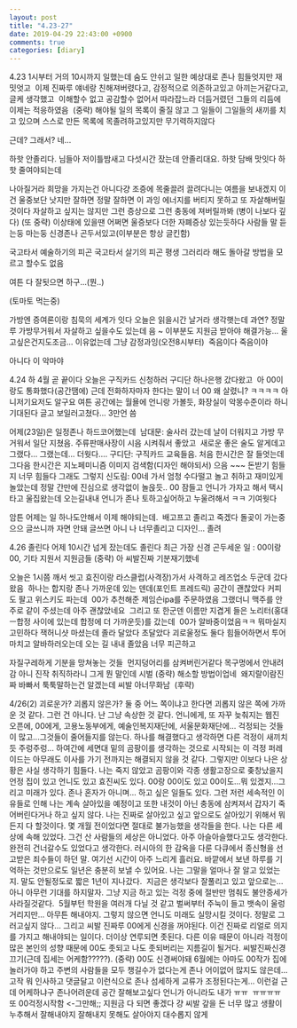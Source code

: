 ```yaml
---
layout: post
title: "4.23-27"
date: 2019-04-29 22:43:00 +0900
comments: true 
categories: [diary] 
---
```

4.23
1시부터 거의 10시까지 일했는데 숨도 안쉬고 일한
예상대로 존나 힘들엇지만 재밋엇고 
이제 진짜루 얘네랑 친해져버렸다고, 감정적으로 의존하고있고 아끼는거같다고, 글케 생각했고 
이해할수 없고 공감할수 없어서 따라잡느라 더듬거렸던 그들의 리듬에 이제는 적응하였음 
(중략)
해야될 일의 목록이 줄질 않고 그 일들이 그일들의 새끼를 치고 있으며 스스로 만든 목록에 목졸려하고있지만 무기력하지않다

근데? 그래서? 네...

하핫 안졸리다. 님들아 저이틀밤새고 다섯시간 잤는데 안졸리대요. 하핫 담배 맛잇다 하핫 줄여야되는데

나아질거라 희망을 가지는건 아니다걍 조증에 목줄끌려 끌려다니는 여름을 보내겠지 이건 울중보단 낫지만 잘하면 정말 잘하면 이 과잉 에너지를 버티지 못하고 또 자살해버릴 것이다 자살하고 싶지는 않지만 그런 증상으로 그런 충동에 져버릴까봐 (병이 나보다 깊다)
(또 중략)
이상태에 있을땐 어쩌면 울증보다 더한 자폐증상 있는듯하다 사람들 말 듣는둥 마는둥 신경존나 곤두서있고(이부분은 항상 글킨함)

국고타서 예술하기의 피곤
국고타서 살기의 피곤
평생 그러리라 해도 돌아갈 방법을 모르고 할수도 없음

여튼 다 잘됫으면 하구...(뭔..)

(토마토 먹는중)

가방엔 증여론이랑 침묵의 세계가 잇다 오늘은 읽을시간 날거라 생각햇는데 과연? 정말루 가방무거워서 자살하고 싶을수도 있는데 음 ~ 이부분도 지원금 받아야 해결가능...
울고싶은건지도조금... 이유없는데 그냥 감정과잉(오전8시부터) 
죽음이다 죽음이야

아니다 이 악마야 







4.24
하 4월 곧 끝이다
오늘은 구직카드 신청하러 구디단 하나은행 갔다왔고 
아 00이랑도 통화했다(공간땜에) 근데 전화하자마자 한다는 말이 너 00 왜 살렸니? ㅋㅋㅋㅋ
아니저기요저도 알구요
여튼 공간에는 월욜에 언니랑 가볼듯, 화장실이 악몽수준이라 하니 기대된다
글고 보일러고쳤다... 3만언 씀

어제(23일)은 일정존나 하드코어했는데 
남대문: 술사러 갔는데 날이 더워지고 가방 무거워서 일단 지쳤음. 주류판매사장이 시음 시켜줘서 좋았고  새로운 좋은 술도 알게데고 그랬다... 그랬는데... 더웟다....
구디단: 구직카드 교육들음. 처음 한시간은 잘 들엇는데 그다음 한시간은 지노페미니즘 이미지 검색함(디자인 해야되서) 으음 ~~~ 돈받기 힘들지 너무 힘들다 그래도 그렇지
신도림: 00네 가서 엄청 수다떨고 놀고 취하고 재미있게 놀았는데 정말 간만에 진심으로 생각없이 놀읁듯.. 00 잠들고 언니가 가자고 해서 택시타고 울집왔는데 오는길내내 언니가 존나 토하고싶어하고 누울려해서 ㅋㅋ 기여웟다

암튼 어제는 일 하나도안해서 이제 해야되는데. 
배고프고 졸리고 죽겠다 돌곶이 가는중
으으 글쓰니까 자면 안돼 글쓰면 아니 나 너무졸리고
디자인...
졸려





4.26
졸린다 어제 10시간 넘게 잤는데도 졸린다
최근 가장 신경 곤두세운 일 : 00이랑 00, 기타 지원서 지원금들
(중략)
아 씨발진짜 기분재기했네 

오늘은 1시쯤 깨서 씻고 효진이랑 라스클럽(사격장)가서 사격하고 레즈업소 두군데 갔다왔음 
하나는 합지랑 존나 가까운데 있는 덴데(포인트 프레드릭) 공간이 괜찮았다 커피도 팔고 위스키도 파는데 
00가 추천해준 제임슨ipa를 주문하였음 그랬더니 맥주를 안주로 같이 주셨는데 아주 괜찮았네요 
그리고 또 한군덴 이름만 지겹게 들은 노리터(홍대ㅡ합정 사이에 있는데 합정에 더 가까운듯)를 갔는데 
00가 알바중이었음ㅋㅋ 뭐마실지 고민하다 잭허니샷 마셨는데 졸라 달았다 초달았다 괴로울정도
둘다 힘들어하면서 투어 마치고 알바하러오는데 오는 길 내내 졸았음 너무 피곤하고

자질구레하게 기분을 망쳐놓는 것들 
먼지덩어리를 삼켜버린거같다 목구멍에서 안내려감
아니 진작 취직하라니 그게 뭔 말인데 시벌
(중략)
해소할 방법이업네 
왜지랄이람진짜
바빠서 툭툭말하는건 알겠는데 씨발
아너무화남 
(후략)






4/26(2)
괴로운가? 괴롭지 않은가? 둘 중 어느 쪽이냐고 한다면 괴롭지 않은 쪽에 가까운 것 같다. 그런 건 아니다. 난 그냥 속상한 것 같다. 언니에게, 또 자꾸 늦춰지는 웹진 오픈에, 00에게, 고용노동부에게, 예술인복지재단에, 서울문화재단에... 걱정되는 것들이 많고...그것들이 줄어들지를 않는다. 하나를 해결했다고 생각하면 다른 걱정이 새끼치듯 주렁주렁... 하여간에 세면대 밑의 곰팡이를 생각하는 것으로 시작되는 이 걱정 퍼레이드는 아무래도 이사를 가기 전까지는 해결되지 않을 것 같다. 그렇지만 이보다 나은 상황은 사실 생각하기 힘들다. 나는 죽지 않았고 곰팡이와 각종 생활고장으로 좆창났을지언정 집이 있고 언니도 있고 효진씨도 있다. 00랑 00이도 있고 00이도...뭐 있겠지...그리고 미래가 있다. 존나 혼자가 아니며... 하고 싶은 일들도 있다. 그런 저런 세속적인 이유들로 인해 나는 계속 살아있을 예정이고 또한 내것이 아닌 충동에 삼켜져서 갑자기 죽어버린다거나 하고 싶지 않다. 나는 진짜로 살아있고 싶고 앞으로도 살아있기 위해서 뭐든지 다 할것이다. 몇 개월 전이었다면 절대로 불가능했을 생각들을 한다. 나는 다른 세상에 속해 있었다. 그건 산 사람들의 세상은 아니었다. 아주 아슬아슬했다고도 생각한다. 완전히 건너갈수도 있었다고 생각한다. 러시아의 한 감옥을 다룬 다큐에서 종신형을 선고받은 죄수들이 하던 말. 여기선 시간이 아주 느리게 흘러요. 바깥에서 보낸 하루를 기억하는 것만으로도 일년은 충분히 보낼 수 있어요. 나는 그말을 얼마나 잘 알고 있었는지. 말도 안될정도로 짧은 1년이 지나갔다. 
지금은 생각보다 잘풀리고 있고 앞으로는...아니 아무런 기대를 하지말자. 그냥 지금 하고 있는 걱정 중에 절반만 멈춰도 불안증세가 사라질것같다. 
5월부턴 학원을 여러개 다닐 것 같고 벌써부터 주눅이 들고 뱃속이 울렁거리지만... 아무튼 해내야지. 그렇지 않으면 언니도 미래도 실망시킬 것이다. 정말로 그러고싶지 않다...
그리고 씨발 진짜루 00에게 신경을 꺼야된다. 이건 진짜로 리얼로 의지를 가지고 해내야되는 일이다. 더이상 연루되면 좃된다. 다른 이유 때문이 아니라 걱정이 많은 본인의 성향 때문에 00도 좃되고 나도 좃되버리는 지름길이 될거다. 씨발진짜신경끄기(근데 집세는 어케함?????).
(중략)
00도 신경써야돼
6월에는 아마도 00작가 집에 놀러가야 하고
주변의 사람들을 모두 챙길수가 없다는게 존나 어이없어
많지도 않은데... 고작 뭐 인사하고 댓글달고 이런식으로 존나 섬세하게 교류가 조정된다는게... 이런걸 근데 어케하냐구 존나어려운데
공간 잘해보고싶다 언니가 아니라도 내가
ㅠㅠ 
ㅠㅠㅠㅠ
또 00걱정시작함 <-그만해;;
지원금 다 되면 좋겠다 걍 씨발 갚을 돈 너무 많고 생활이 누추해서
잘해내야지 잘해내지 못해도 살아야지 대수롭지 않게 



 

